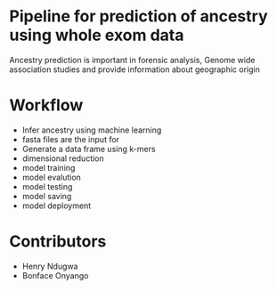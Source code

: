 # Pipeline for prediction of ancestry using whole exom data
Ancestry prediction is important in forensic analysis, Genome wide association studies and provide information about geographic origin
# Workflow
- Infer ancestry using machine learning
- fasta files are the input for
- Generate a data frame using k-mers
- dimensional reduction
- model training
- model evalution
- model testing 
- model saving
- model deployment

# Contributors
- Henry Ndugwa
- Bonface Onyango
